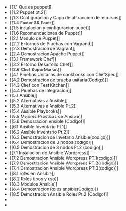 - [[1.1 Que es puppet]]
- [[1.2 Puppet pt.2]]
- [[1.3 Configuracion y Capa de abtraccion de recursos]]
- [[1.4 Facter && Facts]]
- [[1.5 instalacion y configuracion pupet]]
- [[1.6 Recomendaciones de Puppet]]
- [[2.1 Modulo de Puppet]]
- [[2.2 Entornos de Pruebas con Vagrand]]
- [[2.3 Demostracion de Vagrant]]
- [[2.4 Demostracion Apache Puppet]]
- [[3.1 Framework Chef]]
- [[3.2 Entorno Desarrollo Chef]]
- [[3.6 Chef SuperMarket]]
- [[4.1 Pruebas Unitarias de cookbooks con ChefSpec]]
- [[4.2 Demostracion de prueba unitaria(Codigo)]]
- [[4.3 Chef con Test Kitchen]]
- [[4.4 Pruebas de Integracion]]
- [[5.1 Ansible]]
- [[5.2 Alternativas a Ansible]]
- [[5.3 Alternativas a Ansible Pt.2]]
- [[5.4 Ansible Playbooks]]
- [[5.5 Mejores Practicas de Ansible]]
- [[5.6 Demosracion Ansible (Codigo)]]
- [[6.1 Ansible Inventario Pt.1]]
- [[6.2 Ansible Inventario Pt.2]]
- [[6.3 Demostracion de Invetario Ansible(codigo)]]
- [[6.4 Demostracion de 3 nodos(codigo)]]
- [[6.5 Demostracion de 3 nodos Pt.2 (codigo)]]
- [[7.1 Instalacion de Ansible Wordpress]]
- [[7.2 Demostracion Ansible Wordpress PT.1(codigo)]]
- [[7.3 Demostracion Ansible Wordpress PT.2(codigo)]]
- [[7.4 Demostracion Ansible Wordpress PT.3(codigo)]]
- [[8.1 roles en Ansible]]
- [[8.2 Roles tipos y uso]]
- [[8.3 Modulos Ansible]]
- [[8.4 Demostracion Roles ansible(Codigo)]]
- [[8.5 Demostracion Ansible Roles Pt.2 (Codigo)]]
-
-